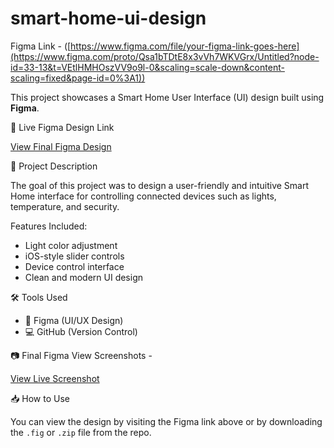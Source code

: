# smart-home-ui-design

Figma Link - ([https://www.figma.com/file/your-figma-link-goes-here](https://www.figma.com/proto/Qsa1bTDtE8x3vVh7WKVGrx/Untitled?node-id=33-13&t=VEtlHMHOszVV9o9l-0&scaling=scale-down&content-scaling=fixed&page-id=0%3A1))

This project showcases a Smart Home User Interface (UI) design built using **Figma**.

🔗 Live Figma Design Link

[View Final Figma Design]([https://www.figma.com/file/your-figma-link-goes-here](https://www.figma.com/proto/Qsa1bTDtE8x3vVh7WKVGrx/Untitled?node-id=33-13&t=VEtlHMHOszVV9o9l-0&scaling=scale-down&content-scaling=fixed&page-id=0%3A1))

📁 Project Description

The goal of this project was to design a user-friendly and intuitive Smart Home interface for controlling connected devices such as lights, temperature, and security.

Features Included:
- Light color adjustment
- iOS-style slider controls
- Device control interface
- Clean and modern UI design

🛠️ Tools Used

- 🎨 Figma (UI/UX Design)
- 💻 GitHub (Version Control)

📷 Final Figma View Screenshots -

[View Live Screenshot](https://prnt.sc/YPt5LN9JJAO0)

📥 How to Use

You can view the design by visiting the Figma link above or by downloading the `.fig` or `.zip` file from the repo.



